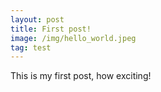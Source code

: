 ```yaml
---
layout: post
title: First post!
image: /img/hello_world.jpeg
tag: test
---
```


This is my first post, how exciting!
